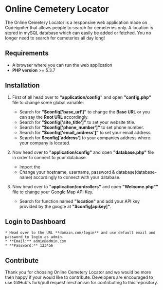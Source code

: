 # Online Cemetery Locator
The Online Cemetery Locator is a responsive web application made on Codeigniter that allows people to search for cemeteries only. A location is stored in mySQL database which can easily be added or fetched. You no longer need to search for cemeteries all day long!

## Requirements
* A browser where you can run the web application
* **PHP version** >= 5.3.7
	
## Installation
1. First of all head over to **"application/config"** and open **"config.php"** file to change some global variable:
 	* Search for **"$config['base_url']"** to change the **Base URL** or you can say the **Root URL** accordingly.
 	* Search for **"$config['site_title']"** to set your website title.
 	* Search for **"$config['phone_number']"** to set phone number.
 	* Search for **"$config['email_address']"** to set your email address.
 	* Search for **$config['address']** to your companies address where your company is located.

2. Now head over to **"application/config"** and open **"database.php"** file in order to connect to your database.
	* Import the 
	* Change your hostname, username, password & database(database-name) accordingly to connect with your database.

3. Now head over to **"application/controllers"** and open **"Welcome.php""** file to change your Google Map API Key.
	* Search for function named **"location"** and add your API key provided by the google at **"$config[apikey]"**.

## Login to Dashboard
	* Head over to the URL **domain.com/login** and use default email and password to login as admin.
	* **Email:** admin@admin.com
	* **Password:** 123456

## Contribute
Thank you for choosing Online Cemetery Locator and we would be more then happy if your would like to contribute. Developers are encouraged to use GitHub's fork/pull request mechanism for contributing to this repository.

